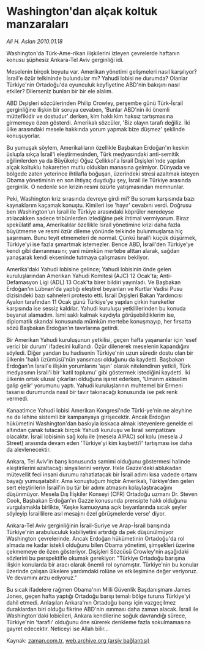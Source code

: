 # Washington'dan alçak koltuk manzaraları

*Ali H. Aslan 2010.01.18*

<tr><td class="metin" colspan="2" style="padding-top: 20px; padding-left: 5px; ">Washington'da Türk-Ame-rikan ilişkilerini izleyen çevrelerde haftanın konusu şüphesiz Ankara-Tel Aviv gerginliği idi.</td></tr><tr><td class="metin" colspan="2" style="padding-top: 20px; padding-left: 5px; "><p>Meselenin birçok boyutu var. Amerikan yönetimi gelişmeleri nasıl karşılıyor? İsrail'e özür telkininde bulundular mı? Yahudi lobisi ne durumda? Olanlar Türkiye'nin Ortadoğu'da oyunculuk keyfiyetine ABD'nin bakışını nasıl etkiler? Dilerseniz bunları bir bir ele alalım.
<p> ABD Dışişleri sözcülerinden Philip Crowley, perşembe günü Türk-İsrail gerginliğine ilişkin bir soruya cevaben, 'Bunlar ABD'nin iki önemli müttefikidir ve dostudur' derken, kim haklı kim haksız tartışmasına girmemeye özen gösterdi. Amerikalı sözcüler, 'Biz olayın tarafı değiliz. İki ülke arasındaki mesele hakkında yorum yapmak bize düşmez' şeklinde konuşuyorlar.
<p> Bu yumuşak söylem, Amerikalıların özellikle Başbakan Erdoğan'ın keskin üslupla sıkça İsrail'i eleştirmesinden, Türk medyasındaki anti-semitik eğilimlerden ya da Büyükelçi Oğuz Çelikkol'a İsrail Dışişleri'nde yapılan alçak koltuklu hakaretten mutlu oldukları manasına gelmiyor. Dünyada ve bölgede zaten yeterince ihtilafla boğuşan, üzerindeki stresi azaltmak isteyen Obama yönetiminin en son ihtiyaç duyduğu şey, İsrail ile Türkiye arasında gerginlik. O nedenle son krizin resmi özürle yatışmasından memnunlar. 
<p> Peki, Washington kriz sırasında devreye girdi mi? Bu sorum karşısında bazı kaynaklarım kaçamak konuştu. Kimileri ise 'hayır' cevabını verdi. Doğrusu ben Washington'un İsrail ile Türkiye arasındaki köprüler neredeyse atılacakken sadece tribünlerden izlediğine pek ihtimal vermiyorum. Biraz spekülatif ama, Amerikalılar özellikle İsrail yönetimine krizi daha fazla büyütmeme ve resmi özür dileme yönünde telkinde bulunmuşlarsa hiç şaşırmam. Bunu teyit etmemeleri de normal. Çünkü İsrail'i küçük düşürmek, Türkiye'yi ise fazla şımartmak istemezler. Bence ABD, İsrail'den Türkiye'ye kendi gibi davranmasını; yani mümkün mertebe alttan alarak, sağdan yanaşarak kendi ekseninde tutmaya çalışmasını bekliyor.
<p> Amerika'daki Yahudi lobisine gelince; Yahudi lobisinin önde gelen kuruluşlarından Amerikan Yahudi Komitesi (AJC) 12 Ocak'ta; Anti-Defamasyon Ligi (ADL) 13 Ocak'ta birer bildiri yayınladı. Ve Başbakan Erdoğan'ın Lübnan'da yaptığı eleştirel beyanları ve Kurtlar Vadisi Pusu dizisindeki bazı sahneleri protesto etti. İsrail Dışişleri Bakan Yardımcısı Ayalon tarafından 11 Ocak günü Türkiye'ye yapılan çirkin hareketler karşısında ise sessiz kaldılar. Yahudi kuruluşu yetkililerinden bu konuda beyanat alamadım. İsmi saklı kalmak kaydıyla görüşebildiklerim ise, diplomatik skandal konusunda mümkün mertebe konuşmayıp, her fırsatta sözü Başbakan Erdoğan'ın tavırlarına getirdi.
<p> Bir Amerikan Yahudi kuruluşunun yetkilisi, geçen hafta yaşananlar için 'esef verici bir durum' ifadesini kullandı. Özür dilenerek meselenin kapandığını söyledi. Diğer yandan bu hadisenin Türkiye'nin uzun süredir dostu olan bir ülkenin 'haklı üzüntüsü'nün yansıması olduğunu da kaydetti. Başbakan Erdoğan'ın İsrail'e ilişkin yorumlarını 'aşırı' olarak nitelendiren yetkili, Türk medyasının İsrail'i bir 'katil toplumu' gibi göstermek istediğini kaydetti. İki ülkenin ortak ulusal çıkarları olduğuna işaret ederken, 'Umarım aklıselim galip gelir' yorumunu yaptı. Yahudi kuruluşlarının muhtemel bir Ermeni tasarısı durumunda nasıl bir tavır takınacağı konusunda ise pek renk vermedi.
<p> Kanaatimce Yahudi lobisi Amerikan Kongresi'nde Türki-ye'nin ne aleyhine ne de lehine sistemli bir kampanyaya girişecektir. Ancak Erdoğan hükümetini Washington'dan baskıyla kıskaca almak isteyenlere genelde el altından çanak tutacak birçok Yahudi kuruluşu ve İsrail sempatizanı olacaktır. İsrail lobisinin sağ kolu ile (mesela AIPAC) sol kolu (mesela J Street) arasında devam eden 'Türkiye'yi kim kaybetti?' tartışması ise daha da alevlenecektir.
<p> Ankara, Tel Aviv'in barış konusunda samimi olduğunu göstermesi halinde eleştirilerini azaltacağı sinyallerini veriyor. Hele Gazze'deki ablukadan mütevellit feci insani durumu rahatlatacak bir İsrail adımı kısa vadede ortamı bayağı yumuşatabilir. Ama konuştuğum hiçbir Amerikalı, Türkiye'den gelen sert eleştirilerin İsrail'in bu tür bir adımı atmasını kolaylaştıracağını düşünmüyor. Mesela Dış İlişkiler Konseyi (CFR) Ortadoğu uzmanı Dr. Steven Cook, Başbakan Erdoğan'ın Gazze konusunda prensipte haklı olduğunu vurgulamakla birlikte, 'Keşke kamuoyuna açık beyanlarında sıcak şeyler söyleyip İsraillilere asıl mesajını özel görüşmelerde verse' diyor.
<p> Ankara-Tel Aviv gerginliğinin İsrail-Suriye ve Arap-İsrail barışında Türkiye'nin arabuluculuk kabiliyetini artırdığı da pek düşünülmüyor Washington çevrelerinde. Ancak Erdoğan hükümetinin Ortadoğu'da rol almada ne kadar istekli olduğunu bilen Obama yönetimi, şimşekleri üzerine çekmemeye de özen gösteriyor. Dışişleri Sözcüsü Crowley'nin aşağıdaki sözlerini bu perspektifle okumak gerekiyor: "Türkiye Ortadoğu barışına ilişkin konularda bir aracı olarak önemli rol oynamıştır. Türkiye'nin bu konular üzerinde çalışan ülkelere yardımdaki rolüne ve etkileşimine değer veriyoruz. Ve devamını arzu ediyoruz."
<p> Bu sıcak ifadelere rağmen Obama'nın Milli Güvenlik Başdanışmanı James Jones, geçen hafta yaptığı Ortadoğu barışı temalı bölge turuna Türkiye'yi dahil etmedi. Anlaşılan Ankara'nın Ortadoğu barışı için vazgeçilmez duraklardan biri olduğu fikrine ABD'nin ısınması daha zaman alacak. İsrail ile Washington'daki lobicileri, Ankara kendilerine soğuk davrandığı sürece, Türkiye'nin 'taraflı' olduğunu öne sürerek denkleme fazla sokulmamasına gayret edecektir. Neticeyi ise Allah bilir...<br/></p></p></p></p></p></p></p></p></p></p></td></tr>

Kaynak: [zaman.com.tr](http://zaman.com.tr/yazar.do?yazino=941610), [web.archive.org (arşiv bağlantısı)](http://web.archive.org/web/20100327022130/http://zaman.com.tr:80/yazar.do?yazino=941610)
